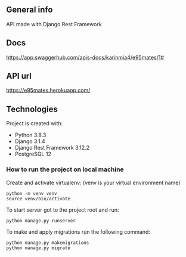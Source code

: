 ## General info
API made with Django Rest Framework

## Docs
https://app.swaggerhub.com/apis-docs/karinmia4/e95mates/1#

## API url
https://e95mates.herokuapp.com/

## Technologies
Project is created with:
* Python 3.8.3
* Django 3.1.4
* Django Rest Framework 3.12.2
* PostgreSQL 12

### How to run the project on local machine
Create and activate virtualenv: (venv is your virtual environment name)
```shell script
python -m venv venv
source venv/bin/activate
```

To start server got to the project root and run:
```shell script
python manage.py runserver
```

To make and apply migrations run the following command:
```shell script
python manage.py makemigrations
python manage.py migrate
```
